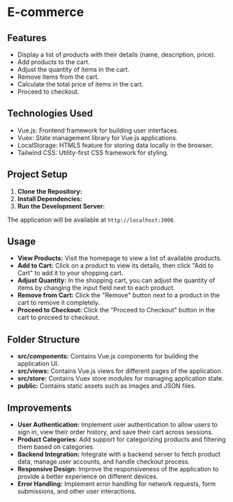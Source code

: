# E-commerce

## Features
- Display a list of products with their details (name, description, price).
- Add products to the cart.
- Adjust the quantity of items in the cart.
- Remove items from the cart.
- Calculate the total price of items in the cart.
- Proceed to checkout.

## Technologies Used
- Vue.js: Frontend framework for building user interfaces.
- Vuex: State management library for Vue.js applications.
- LocalStorage: HTML5 feature for storing data locally in the browser.
- Tailwind CSS: Utility-first CSS framework for styling.

## Project Setup
1. **Clone the Repository:**
2. **Install Dependencies:**
3. **Run the Development Server:**


The application will be available at `http://localhost:3000`.

## Usage
- **View Products:** Visit the homepage to view a list of available products.
- **Add to Cart:** Click on a product to view its details, then click "Add to Cart" to add it to your shopping cart.
- **Adjust Quantity:** In the shopping cart, you can adjust the quantity of items by changing the input field next to each product.
- **Remove from Cart:** Click the "Remove" button next to a product in the cart to remove it completely.
- **Proceed to Checkout:** Click the "Proceed to Checkout" button in the cart to proceed to checkout.

## Folder Structure
- **src/components:** Contains Vue.js components for building the application UI.
- **src/views:** Contains Vue.js views for different pages of the application.
- **src/store:** Contains Vuex store modules for managing application state.
- **public:** Contains static assets such as images and JSON files.

## Improvements
- **User Authentication:** Implement user authentication to allow users to sign in, view their order history, and save their cart across sessions.
- **Product Categories:** Add support for categorizing products and filtering them based on categories.
- **Backend Integration:** Integrate with a backend server to fetch product data, manage user accounts, and handle checkout process.
- **Responsive Design:** Improve the responsiveness of the application to provide a better experience on different devices.
- **Error Handling:** Implement error handling for network requests, form submissions, and other user interactions.

